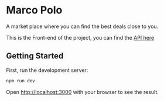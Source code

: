 # Marco Polo

A market place where you can find the best deals close to you.

This is the Front-end of the project, you can find the [API here](https://github.com/cafrias/marco-polo-api)

## Getting Started

First, run the development server:

```bash
npm run dev
```

Open [http://localhost:3000](http://localhost:3000) with your browser to see the result.
